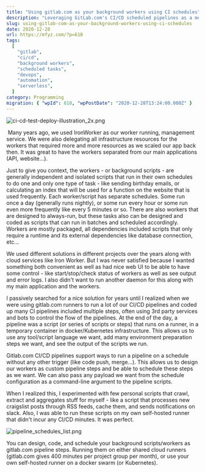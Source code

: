 ```yaml
---
title: "Using gitlab.com as your background workers using CI schedules"
description: "Leveraging GitLab.com's CI/CD scheduled pipelines as a method for running background worker scripts is explored. This approach offers a convenient way to manage and monitor scheduled tasks without dedicated worker infrastructure."
slug: using-gitlab-com-as-your-background-workers-using-ci-schedules
date: 2020-12-28
url: https://mfyz.com/?p=610
tags:
  [
    "gitlab",
    "ci/cd",
    "background workers",
    "scheduled tasks",
    "devops",
    "automation",
    "serverless",
  ]
category: Programming
migration: { "wpId": 610, "wpPostDate": "2020-12-28T13:24:00.000Z" }
---
```


![ci-cd-test-deploy-illustration_2x.png](/images/archive/en/2020/12/image-4.png)

 Many years ago, we used IronWorker as our worker running, management service. We were also delegating all infrastructure resources for the workers that required more and more resources as we scaled our app back then. It was great to have the workers separated from our main applications (API, website...).

Just to give you context, the workers - or background scripts - are generally independent and isolated scripts that run in their own schedules to do one and only one type of task - like sending birthday emails, or calculating an index that will be used for a function on the website that is used frequently. Each worker/script has separate schedules. Some run once a day (generally runs nightly), or some run every hour or some run even more frequently like every 5 minutes or so. There are also workers that are designed to always-run, but these tasks also can be designed and coded as scripts that can run in batches and scheduled accordingly. Workers are mostly packaged, all dependencies included scripts that only require a runtime and its external dependencies like database connection, etc...

We used different solutions in different projects over the years along with cloud services like Iron Worker. But I was never satisfied because I wanted something both convenient as well as had nice web UI to be able to have some control - like start/stop/check status of workers as well as see output and error logs. I also didn't want to run another daemon for this along with my main application and the workers.

I passively searched for a nice solution for years until I realized when we were using gitlab.com runners to run a lot of our CI/CD pipelines and coded up many CI pipelines included multiple steps, often using 3rd party services and bots to control the flow of the pipelines. At the end of the day, a pipeline was a script (or series of scripts or steps) that runs on a runner, in a temporary container in docker/Kubernetes infrastructure. This allows us to use any tool/script language we want, add many environment preparation steps we want, and see the output of the scripts we run.

Gitlab.com CI/CD pipelines support ways to run a pipeline on a schedule without any other trigger (like code push, merge...). This allows us to design our workers as custom pipeline steps and be able to schedule these steps as we want. We can also pass any payload we want from the schedule configuration as a command-line argument to the pipeline scripts.

When I realized this, I experimented with few personal scripts that crawl, extract and aggregates stuff for myself - like a script that processes new craigslist posts through RSS feeds, cache them, and sends notifications on slack. Also, I was able to run these scripts on my own self-hosted runner that didn't incur any CI/CD minutes. It was perfect.

![pipeline_schedules_list.png](/images/archive/en/2020/12/image-5.png)

You can design, code, and schedule your background scripts/workers as gitlab.com pipeline steps. Running them on either shared cloud runners (gitlab.com gives 400 minutes per project group per month), or use your own self-hosted runner on a docker swarm (or Kubernetes).
